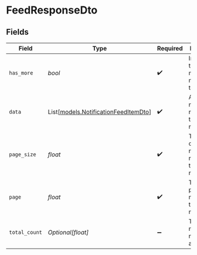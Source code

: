 # FeedResponseDto


## Fields

| Field                                                                        | Type                                                                         | Required                                                                     | Description                                                                  | Example                                                                      |
| ---------------------------------------------------------------------------- | ---------------------------------------------------------------------------- | ---------------------------------------------------------------------------- | ---------------------------------------------------------------------------- | ---------------------------------------------------------------------------- |
| `has_more`                                                                   | *bool*                                                                       | :heavy_check_mark:                                                           | Indicates if there are more notifications to load.                           | true                                                                         |
| `data`                                                                       | List[[models.NotificationFeedItemDto](../models/notificationfeeditemdto.md)] | :heavy_check_mark:                                                           | Array of notifications returned in the response.                             |                                                                              |
| `page_size`                                                                  | *float*                                                                      | :heavy_check_mark:                                                           | The number of notifications returned in this response.                       | 2                                                                            |
| `page`                                                                       | *float*                                                                      | :heavy_check_mark:                                                           | The current page number of the notifications.                                | 1                                                                            |
| `total_count`                                                                | *Optional[float]*                                                            | :heavy_minus_sign:                                                           | Total number of notifications available.                                     | 5                                                                            |